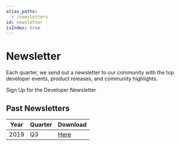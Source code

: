 ```yaml
---
alias_paths:
  - /newsletters
id: newsletter
isIndex: true
---
```


# Newsletter

Each quarter, we send out a newsletter to our community with the top developer
events, product releases, and community highlights.

<CTA to='https://community.box.com/t5/Box-Newsletters/bg-p/Newsletters'>
  Sign Up for the Developer Newsletter

</CTA>

## Past Newsletters

| Year | Quarter | Download |
| ------ | ------ | ------ |
| 2019  | Q3  | [Here](https://community.box.com/t5/Box-Newsletters/bg-p/Newsletters) |
